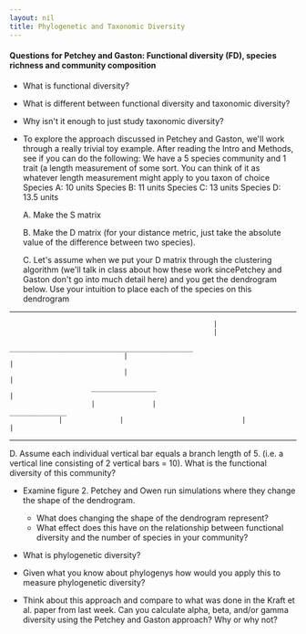 ```yaml
---
layout: nil
title: Phylogenetic and Taxonomic Diversity
---
```


#### Questions for Petchey and Gaston: Functional diversity (FD), species richness and community composition
* What is functional diversity?
* What is different between functional diversity and taxonomic diversity?
* Why isn't it enough to just study taxonomic diversity?
* To explore the approach discussed in Petchey and Gaston, we'll work through a really trivial toy example. After reading the Intro and Methods, see if you can do the following:
     We have a 5 species community and 1 trait (a length measurement of some sort. You can think of it as whatever length measurement might apply to you taxon of choice
     Species A: 10 units
     Species B: 11 units
     Species C: 13 units
     Species D: 13.5 units
     
     
    A. Make the S matrix
    
    B. Make the D matrix (for your distance metric, just take the absolute value of the difference between two species).
     
    C. Let's assume when we put your D matrix through the clustering algorithm (we'll talk in class about how these work sincePetchey and Gaston don't go into much detail here) and you get the dendrogram below. Use your intuition to place each of the species on this dendrogram
     
---
                                                      |
                                                      |
                                _____________________________________________
                                |                                            |
                                |                                            |
                        ________________                                     |
                        |              |                              ______________
			    |              |                             |              |         
		   
---

   D. Assume each individual vertical bar equals a branch length of 5. (i.e. a vertical line consisting of 2 vertical bars = 10). What is the functional diversity of this community?
 
* Examine figure 2. Petchey and Owen run simulations where they change the shape of the dendrogram.
     * What does changing the shape of the dendrogram represent?
     * What effect does this have on the relationship between functional diversity and the number of species in your community?

* What is phylogenetic diversity?


* Given what you know about phylogenys how would you apply this to measure phylogenetic diversity?

* Think about this approach and compare to what was done in the Kraft et al. paper
from last week. Can you calculate alpha, beta, and/or gamma diversity using the Petchey
and Gaston approach? Why or why not?



